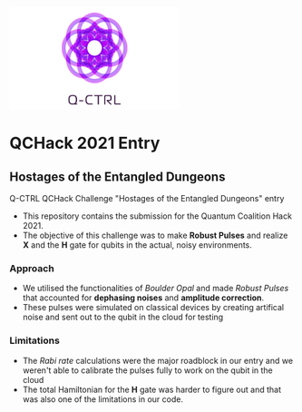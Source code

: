 <img src = "https://github.com/TheGupta2012/qctrl-qhack-Hostages-of-the-Entangled-Dungeons/blob/master/logo.png" width = 300 height = 180 >

# QCHack 2021 Entry

## Hostages of the Entangled Dungeons 

Q-CTRL QCHack Challenge "Hostages of the Entangled Dungeons" entry
- This repository contains the submission for the Quantum Coalition Hack 2021.
- The objective of this challenge was to make **Robust Pulses** and realize **X** and the **H** gate for qubits in the actual, noisy environments.

### Approach

- We utilised the functionalities of *Boulder Opal* and made *Robust Pulses* that accounted for **dephasing noises** and **amplitude correction**.
- These pulses were simulated on classical devices by creating artifical noise and sent out to the qubit in the cloud for testing

### Limitations

- The *Rabi rate* calculations were the major roadblock in our entry and we weren't able to calibrate the pulses fully to work on the qubit in the cloud
- The total Hamiltonian for the **H** gate was harder to figure out and that was also one of the limitations in our code.
